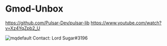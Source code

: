 # Gmod-Unbox
https://github.com/Pulsar-Dev/pulsar-lib
https://www.youtube.com/watch?v=Xz4YqZpb2_U

![mqdefault](https://user-images.githubusercontent.com/62381889/220155927-27ed20ad-14ac-4166-87ca-32391abb453b.jpg)
Contact: Lord Sugar#3196
